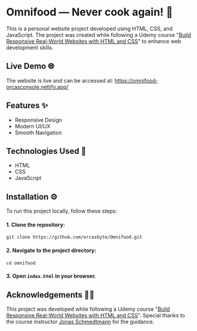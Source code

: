 # Omnifood — Never cook again! 🥗

This is a personal website project developed using HTML, CSS, and JavaScript. The project was created while following a Udemy course "[Build Responsive Real-World Websites with HTML and CSS](https://www.udemy.com/course/design-and-develop-a-killer-website-with-html5-and-css3/?kw=html+css&src=sac&couponCode=THANKSLEARNER24)" to enhance web development skills.

## Live Demo 🌐

The website is live and can be accessed at: https://omnifood-orcasconsole.netlify.app/

## Features ✨

- Responsive Design
- Modern UI/UX
- Smooth Navigation

## Technologies Used 🧪

- HTML
- CSS
- JavaScript

## Installation ⚙️

To run this project locally, follow these steps:

#### 1. Clone the repository:

```
git clone https://github.com/orcasbyte/Omnifood.git
```

#### 2. Navigate to the project directory:

```
cd omnifood
```

#### 3. Open `index.html` in your browser.

## Acknowledgements 🙌🏼

This project was developed while following a Udemy course "[Build Responsive Real-World Websites with HTML and CSS](https://www.udemy.com/course/design-and-develop-a-killer-website-with-html5-and-css3/?kw=html+css&src=sac&couponCode=THANKSLEARNER24)". Special thanks to the course instructor [Jonas Schmedtmann](https://www.udemy.com/user/jonasschmedtmann/) for the guidance.
